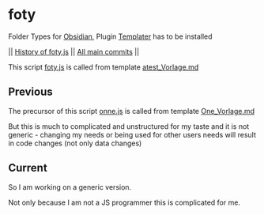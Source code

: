# foty
Folder Types for [Obsidian](https://obsidian.md/), Plugin [Templater](https://github.com/SilentVoid13/Templater) has to be installed

|| [History of foty.js](https://github.com/MonikaLobinger/foty/commits/main/_scripts/foty.js) || [All main commits](https://github.com/MonikaLobinger/foty/commits/main) ||

This script  [foty.js](https://github.com/MonikaLobinger/foty/blob/main/_scripts/foty.js) is called from template [atest_Vorlage.md](https://github.com/MonikaLobinger/foty/blob/main/_vorlagen/atest_Vorlage.md)

## Previous
The precursor of this script [onne.js](https://github.com/MonikaLobinger/foty/blob/main/_scripts/onne.js) is called from template [One_Vorlage.md](https://github.com/MonikaLobinger/foty/blob/main/_vorlagen/One_Vorlage.md)

But this is much to complicated and unstructured for my taste and it is not generic - changing my needs or being used for other users needs will result in code changes (not only data changes)

## Current
So I am working on a generic version. 

Not only because  I am not a JS programmer this is complicated for me.


